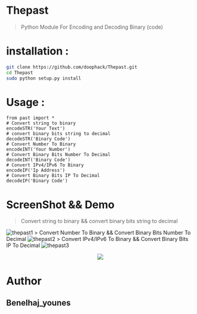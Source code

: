 # Thepast
> Python Module For Encoding and Decoding Binary (code)

# installation : 
```bash
git clone https://github.com/doophack/Thepast.git
cd Thepast
sudo python setup.py install
```
# Usage : 
```
from past import *
# Convert string to binary
encodeSTR('Your Text')
# convert binary bits string to decimal
decodeSTR('Binary Code')
# Convert Number To Binary
encodeINT('Your Number')
# Convert Binary Bits Number To Decimal
decodeINT('Binary Code')
# Convert IPv4/IPv6 To Binary
encodeIP('Ip Address')
# Convert Binary Bits IP To Decimal
decodeIP('Binary Code')
```
# ScreenShot && Demo 
> Convert string to binary && convert binary bits string to decimal
<img src="https://i.ibb.co/xfqsnDS/thepast1.png" alt="thepast1" border="0">
> Convert Number To Binary && Convert Binary Bits Number To Decimal
<img src="https://i.ibb.co/RB1ft3d/thepast2.png" alt="thepast2" border="0">
> Convert IPv4/IPv6 To Binary && Convert Binary Bits IP To Decimal 
<img src="https://i.ibb.co/WgfYFM1/thepast3.png" alt="thepast3" border="0">

<p align="center">
<a href="https://asciinema.org/a/241908">
<img src="https://asciinema.org/a/241908.svg">
</a>
</p>

# Author 
## Benelhaj_younes
